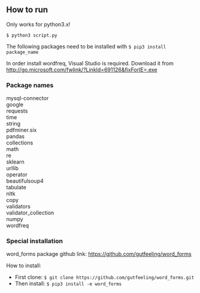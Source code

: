 ## How to run
Only works for python3.x!

`$ python3 script.py`

The following packages need to be installed  with `$ pip3 install package_name`

In order install wordfreq, Visual Studio is required. Download it from http://go.microsoft.com/fwlink/?LinkId=691126&fixForIE=.exe

### Package names
mysql-connector<br/>
google<br/>
requests<br/>
time<br/>
string<br/>
pdfminer.six<br/>
pandas<br/>
collections<br/>
math<br/>
re<br/>
sklearn<br/>
urllib<br/>
operator<br/>
beautifulsoup4<br/>
tabulate<br/>
nltk<br/>
copy<br/>
validators<br/>
validator_collection<br/>
numpy<br/>
wordfreq<br/>

### Special installation
word_forms package
github link: https://github.com/gutfeeling/word_forms

How to install:
- First clone:
`$ git clone https://github.com/gutfeeling/word_forms.git`
- Then install:
`$ pip3 install -e word_forms`

